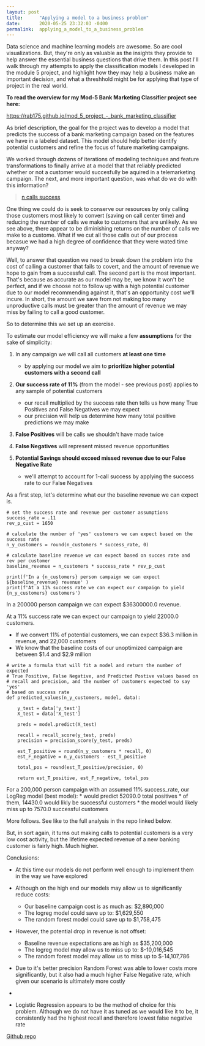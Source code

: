 ```yaml
---
layout: post
title:      "Applying a model to a business problem"
date:       2020-05-25 23:32:03 -0400
permalink:  applying_a_model_to_a_business_problem
---
```



Data science and machine learning models are awesome. So are cool visualizations. But, they're only as valuable as the insights they provide to help answer the essential business questions that drive them. In this post I'll walk through my attempts to apply the classification models I developed in the module 5 project, and highlight how they may help a business make an important decision, and what a threshhold might be for applying that type of project in the real world. 

**To read the overview for my Mod-5 Bank Marketing Classifier project see here:** 

https://rab175.github.io/mod_5_project_-_bank_marketing_classifier

As brief description, the goal for the project was to develop a model that predicts the success of a bank marketing campaign based on the features we have in a labeled dataset. This model should help better identify potential customers and refine the focus of future marketing campaigns.

We worked through dozens of iterations of modeling techniques and feature transformations to finally arrive at a model that that reliably predicted whether or not a customer would succesfully be aquired in a telemarketing campaign. The next, and more important question, was what do we do with this information? 

<blockquote class="imgur-embed-pub" lang="en" data-id="a/J2Vdlge"  ><a href="//imgur.com/a/J2Vdlge">n calls success</a></blockquote><script async src="//s.imgur.com/min/embed.js" charset="utf-8"></script>

One thing we could do is seek to conserve our resources by only calling those customers most likely to convert (saving on call center time) and reducing the number of calls we make to customers that are unlikely. As we see above, there appear to be diminishing returns on the number of calls we make to a custome. What if we cut all those calls out of our process becasue we had a high degree of confidence that they were wated time anyway?

Well, to answer that question we need to break down the problem into the cost of calling a customer that fails to covert, and the amount of revenue we hope to gain from a successful call. The second part is the most important. That's because as accurate as our model may be, we know it won't be perfect, and if we choose not to follow up with a high potential customer due to our model recommending against it, that's an opportunity cost we'll incure. In short, the amount we save from not making too many unproductive calls must be greater than the amount of revenue we may miss by failing to call a good customer.

So to determine this we set up an exercise. 

To estimate our model efficiency we will make a few **assumptions** for the sake of simplicity:

1. In any campaign we will call all customers **at least one time**
    * by applying our model we aim to **prioritize higher potential customers with a second call**
2. **Our success rate of 11%** (from the model - see previous post) applies to any sample of potential customers
    * our recall multiplied by the success rate then tells us how many True Positives and False Negatives we may expect
    * our precision will help us determine how many total positive predictions we may make

3. **False Positives** will be calls we shouldn't have made twice
4. **False Negatives** will represent missed revenue opportunities
5. **Potential Savings should exceed missed revenue due to our False Negative Rate**

    * we'll attempt to account for 1-call success by applying the success rate to our False Negatives

As a first step, let's determine what our the baseline revenue we can expect is.

```
# set the success rate and revenue per customer assumptions
success_rate = .11
rev_p_cust = 1650

# calculate the number of 'yes' customers we can expect based on the success rate
n_y_customers = round(n_customers * success_rate, 0)

# calculate baseline revenue we can expect based on succes rate and rev per customer
baseline_revenue = n_customers * success_rate * rev_p_cust

print(f'In a {n_customers} person campaign we can expect ${baseline_revenue} revenue' )
print(f'At a 11% success rate we can expect our campaign to yield {n_y_customers} customers')
```

In a 200000 person campaign we can expect $36300000.0 revenue.

At a 11% success rate we can expect our campaign to yield 22000.0 customers.

* If we convert 11% of potential customers, we can expect \$36.3 million in revenue, and 22,000 customers
* We know that the baseline costs of our unoptimized campaign are between \$1.4 and \$2.9 million

```
# write a formula that will fit a model and return the number of expected 
# True Positive, False Negative, and Predicted Postive values based on 
# recall and precision, and the number of customers expected to say 'yes'
# based on success rate
def predicted_values(n_y_customers, model, data):
    
    y_test = data['y_test']
    X_test = data['X_test']
    
    preds = model.predict(X_test)
    
    recall = recall_score(y_test, preds)
    precision = precision_score(y_test, preds)
    
    est_T_positive = round(n_y_customers * recall, 0)
    est_F_negative = n_y_customers - est_T_positive
    
    total_pos = round(est_T_positive/precision, 0)
    
    return est_T_positive, est_F_negative, total_pos
```


For a 200,000 person campaign with an assumed 11% success_rate, our LogReg model (best model):
	 * would predict 52090.0 total positives
	 * of them, 14430.0 would likly be successful customers
	 * the model would likely miss up to 7570.0 successful customers

More follows. See like to the full analysis in the repo linked below. 

But, in sort again, it turns out making calls to potential customers is a very low cost activity, but the lifetime expected revenue of a new banking customer is fairly high. Much higher. 

Conclusions:

* At this time our models do not perform well enough to implement them in the way we have explored
* Although on the high end our models may allow us to significantly reduce costs:
    * Our baseline campaign cost is as much as: \$2,890,000
    * The logreg model could save up to: \$1,629,550
    * The random forest model could save up to \$1,758,475
* However, the potential drop in revenue is not offset:

    * Baseline revenue expectations are as high as \$35,200,000
    * The logreg model may allow us to miss up to: \$-10,016,545
    * The random forest model may allow us to miss up to \$-14,107,786
* Due to it's better precision Random Forest was able to lower costs more significantly, but it also had a much higher False Negative rate, which given our scenario is ultimately more costly
* 
* Logistic Regression appears to be the method of choice for this problem. Although we do not have it as tuned as we would like it to be, it consistently had the highest recall and therefore lowest false negative rate 


[Github repo](https://github.com/rab175/dsc-mod-5-project-online-ds-pt-071519/blob/master/Mod5_Project_Bank_Marketing_Classifier.ipynb)

